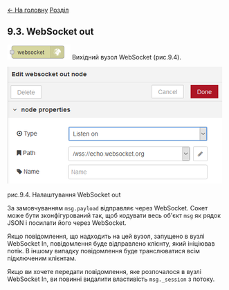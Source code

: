 [<- На головну](../)  [Розділ](README.md)

## 9.3. WebSocket out

![img](media/websocket_out.png) Вихідний вузол WebSocket (рис.9.4).

![img](media/9_4.png)

рис.9.4. Налаштування WebSocket out

За замовчуванням `msg.payload` відправляє через WebSocket. Сокет може бути зконфігурований так, щоб кодувати весь об'єкт `msg` як рядок JSON і посилати його через WebSocket.

Якщо повідомлення, що надходить на цей вузол, запущено в вузлі WebSocket In, повідомлення буде відправлено клієнту, який ініціював потік. В іншому випадку повідомлення буде транслюватися всім підключеним клієнтам.

Якщо ви хочете передати повідомлення, яке розпочалося в вузлі WebSocket In, ви повинні видалити властивість `msg._session` з потоку.